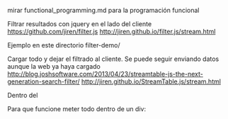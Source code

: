 mirar functional_programming.md para la programación funcional


Filtrar resultados con jquery en el lado del cliente
https://github.com/jiren/filter.js
http://jiren.github.io/filter.js/stream.html

Ejemplo en este directorio filter-demo/


Cargar todo y dejar el filtrado al cliente.
Se puede seguir enviando datos aunque la web ya haya cargado
http://blog.joshsoftware.com/2013/04/23/streamtable-js-the-next-generation-search-filter/
http://jiren.github.io/StreamTable.js/stream.html


Dentro del <script> donde metemos la parte que se va a repetir, si tenemos varios elementos no funciona bien.

Esto funcionará mal porque metera tags en <a> y en <br>.
<script>
<a href="blala">cosa</a>
<br>
</script>

Para que funcione meter todo dentro de un div:
<script>
<div>
<a href="blala">cosa</a>
<br>
</div>
</script>
